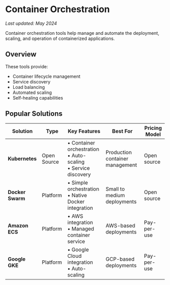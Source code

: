 # Container Orchestration

*Last updated: May 2024*

Container orchestration tools help manage and automate the deployment, scaling, and operation of containerized applications.

## Overview

These tools provide:
- Container lifecycle management
- Service discovery
- Load balancing
- Automated scaling
- Self-healing capabilities

## Popular Solutions

| Solution | Type | Key Features | Best For | Pricing Model |
|----------|------|--------------|-----------|---------------|
| **Kubernetes** | Open Source | • Container orchestration<br>• Auto-scaling<br>• Service discovery | Production container management | Open source |
| **Docker Swarm** | Platform | • Simple orchestration<br>• Native Docker integration | Small to medium deployments | Open source |
| **Amazon ECS** | Platform | • AWS integration<br>• Managed container service | AWS-based deployments | Pay-per-use |
| **Google GKE** | Platform | • Google Cloud integration<br>• Auto-scaling | GCP-based deployments | Pay-per-use | 